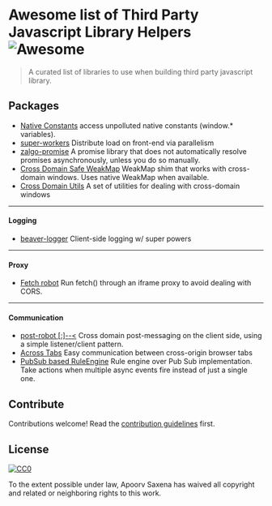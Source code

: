 # Awesome list of Third Party Javascript Library Helpers ![Awesome](https://cdn.rawgit.com/sindresorhus/awesome/d7305f38d29fed78fa85652e3a63e154dd8e8829/media/badge.svg)

> A curated list of libraries to use when building third party javascript library.


## Packages

- [Native Constants](https://github.com/ApoorvSaxena/native-constants.js) access unpolluted native constants (window.* variables).
- [super-workers](https://github.com/softvar/super-workers) Distribute load on front-end via parallelism
- [zalgo-promise](https://github.com/krakenjs/zalgo-promise) A promise library that does not automatically resolve promises asynchronously, unless you do so manually.
- [Cross Domain Safe WeakMap](https://github.com/krakenjs/cross-domain-safe-weakmap) WeakMap shim that works with cross-domain windows. Uses native WeakMap when available.
- [Cross Domain Utils](https://github.com/krakenjs/cross-domain-utils) A set of utilities for dealing with cross-domain windows


-----


#### Logging

- [beaver-logger](https://github.com/krakenjs/beaver-logger) Client-side logging w/ super powers


-----


#### Proxy

- [Fetch robot](https://github.com/krakenjs/fetch-robot) Run fetch() through an iframe proxy to avoid dealing with CORS.


-----


#### Communication

- [post-robot [:]-\-<](https://github.com/krakenjs/post-robot) Cross domain post-messaging on the client side, using a simple listener/client pattern.
- [Across Tabs](https://github.com/wingify/across-tabs) Easy communication between cross-origin browser tabs
- [PubSub based RuleEngine](https://github.com/ApoorvSaxena/pub-sub-rule-engine) Rule engine over Pub Sub implementation. Take actions when multiple async events fire instead of just a single one.


## Contribute

Contributions welcome! Read the [contribution guidelines](contributing.md) first.


## License

[![CC0](http://mirrors.creativecommons.org/presskit/buttons/88x31/svg/cc-zero.svg)](http://creativecommons.org/publicdomain/zero/1.0)

To the extent possible under law, Apoorv Saxena has waived all copyright and
related or neighboring rights to this work.
